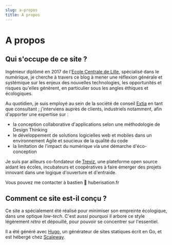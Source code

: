 ```yaml
---
slug: a-propos
title: A propos
---
```


# A propos

## Qui s'occupe de ce site ?

Ingénieur diplômé en 2017 de l'[Ecole Centrale de Lille](https://centralelille.fr/), spécialisé dans le numérique, je cherche à travers ce blog à mener
une réflexion générale et systémique sur les enjeux des nouvelles technologies, les opportunités et risques qu'elles génèrent,
en particulier sous les angles éthiques et écologiques.

Au quotidien, je suis employé au sein de la société de conseil [Extia](https://www.extia.fr/) en tant que consultant ; j'interviens
auprès de clients, industriels notamment, afin d'apporter une expertise sur :

* la conception collaborative d'applications selon une méthodologie de Design Thinking
* le développement de solutions logicielles web et mobiles dans un environnement Agile et soucieux de la qualité du code
* la limitation de l'impact du numérique via une démarche d'éco-conception

Je suis par ailleurs co-fondateur de [Treviz](https://app.treviz.org), une plateforme open source aidant les écoles, incubateurs
et coopératives à faire émerger des projets innovant dans une logique d'ouverture et d'entraide.

Vous pouvez me contacter à bastien 📧 huberisation.fr

## Comment ce site est-il conçu ?

Ce site a spécialement été réalisé pour minimiser son empreinte écologique, dans une optique *low-tech*. C'est
aussi pourquoi il arbore ce style légèrement *rétro* et dépouillé, pour pouvoir se concentrer sur l'essentiel.

Il a été généré avec [Hugo](https://gohugo.io/), un générateur de sites statiques écrit en Go, et est hébergé
chez [Scaleway](https://www.scaleway.com/fr/).